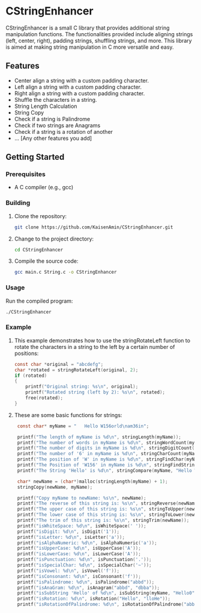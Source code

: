 # CStringEnhancer

CStringEnhancer is a small C library that provides additional string manipulation functions. The functionalities provided include aligning strings (left, center, right), padding strings, shuffling strings, and more. This library is aimed at making string manipulation in C more versatile and easy.

## Features

- Center align a string with a custom padding character.
- Left align a string with a custom padding character.
- Right align a string with a custom padding character.
- Shuffle the characters in a string.
- String Length Calculation
- String Copy
- Check if a string is Palindrome
- Check if two strings are Anagrams
- Check if a string is a rotation of another
- ... [Any other features you add]

## Getting Started

### Prerequisites

- A C compiler (e.g., gcc)

### Building

1. Clone the repository:

    ```sh
    git clone https://github.com/KaisenAmin/CStringEnhancer.git
    ```

2. Change to the project directory:

    ```sh
    cd CStringEnhancer
    ```

3. Compile the source code:

    ```sh
    gcc main.c String.c -o CStringEnhancer
    ```

### Usage

Run the compiled program:

```sh
./CStringEnhancer
```

### Example

1. This example demonstrates how to use the stringRotateLeft function to rotate the characters in a string to the left by a certain number of positions:

    ```c
    const char *original = "abcdefg";
    char *rotated = stringRotateLeft(original, 2);
    if (rotated) 
    {
        printf("Original string: %s\n", original);
        printf("Rotated string (left by 2): %s\n", rotated);
        free(rotated);
    }
    ```
2. These are some basic functions for strings:

   ```c
    const char* myName = "   Hello W156orld\nam36in";

    printf("The length of myName is %d\n", stringLength(myName));
    printf("The number of words in myName is %d\n", stringWordCount(myName));
    printf("The number of digits in myName is %d\n", stringDigitCount(myName));
    printf("The number of '6' in myName is %d\n", stringCharCount(myName, '6'));
    printf("The position of 'W' in myName is %d\n", stringFindChar(myName, 'W'));
    printf("The Position of 'W156' in myName is %d\n", stringFindString(myName, "W156"));
    printf("The String 'Hello' is %d\n", stringCompare(myName, "Hello W156orld\nam36in"));

    char* newName = (char*)malloc(stringLength(myName) + 1);
    stringCopy(newName, myName);

    printf("Copy myName to newName: %s\n", newName);
    printf("The reverse of this string is: %s\n", stringReverse(newName));
    printf("The upper case of this string is: %s\n", stringToUpper(newName));
    printf("The lower case of this string is: %s\n", stringToLower(newName));
    printf("The trim of this string is: %s\n", stringTrim(newName));
    printf("isWhiteSpace: %d\n", isWhiteSpace(' '));
    printf("isDigit: %d\n", isDigit('1'));
    printf("isLetter: %d\n", isLetter('a'));
    printf("isAlphaNumeric: %d\n", isAlphaNumeric('a'));
    printf("isUpperCase: %d\n", isUpperCase('A'));
    printf("isLowerCase: %d\n", isLowerCase('A'));
    printf("isPunctuation: %d\n", isPunctuation('.'));
    printf("isSpecialChar: %d\n", isSpecialChar('~'));
    printf("isVowel: %d\n", isVowel('f'));
    printf("isConsonant: %d\n", isConsonant('f'));
    printf("isPalindrome: %d\n", isPalindrome("abbd"));
    printf("isAnaGram: %d\n", isAnagram("abbd", "dbba"));
    printf("isSubString 'Hello' of %d\n", isSubString(myName, "Hello0"));
    printf("isRotation: %d\n", isRotation("Hello", "lloHe"));
    printf("isRotationOfPalindrome: %d\n", isRotationOfPalindrome("abba"));
    ```

    
